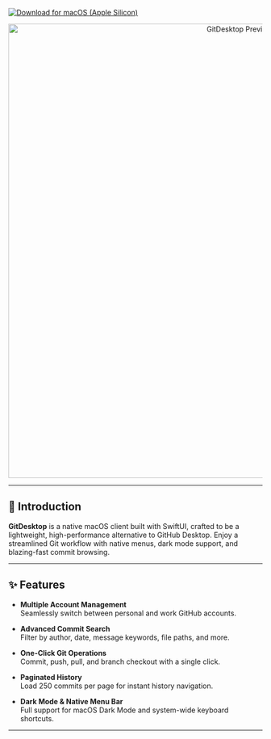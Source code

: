 [![Download for macOS (Apple Silicon)](https://img.shields.io/badge/Download%20Apple%20Silicon-0.4.0-007AFF?style=for-the-badge&logo=apple&logoColor=white)](https://github.com/kics223w1/GitDesktop/releases/download/v0.4.0/GitDesktop.dmg)

<p align="center">
  <picture>
    <source srcset="https://github.com/user-attachments/assets/d905a242-7cd1-4569-a871-bd5c49264f86" media="(prefers-color-scheme: dark)" />
    <img src="https://github.com/user-attachments/assets/d905a242-7cd1-4569-a871-bd5c49264f86" alt="GitDesktop Preview" width="900" />
  </picture>
</p>

---

## 🚀 Introduction

**GitDesktop** is a native macOS client built with SwiftUI, crafted to be a lightweight, high-performance alternative to GitHub Desktop. Enjoy a streamlined Git workflow with native menus, dark mode support, and blazing-fast commit browsing.

---

## ✨ Features

- **Multiple Account Management**  
  Seamlessly switch between personal and work GitHub accounts.

- **Advanced Commit Search**  
  Filter by author, date, message keywords, file paths, and more.

- **One-Click Git Operations**  
  Commit, push, pull, and branch checkout with a single click.

- **Paginated History**  
  Load 250 commits per page for instant history navigation.

- **Dark Mode & Native Menu Bar**  
  Full support for macOS Dark Mode and system-wide keyboard shortcuts.

---


